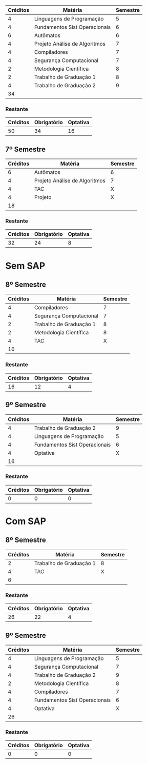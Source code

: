 |    Créditos    |             Matéria           | Semestre |
|----------------|-------------------------------|----------|
|       4        | Linguagens de Programação     |     5    |
|       4        | Fundamentos Sist Operacionais |     6    |
|       6        | Autômatos                     |     6    |
|       4        | Projeto Análise de Algoritmos |     7    |
|       4        | Compiladores                  |     7    |
|       4        | Segurança Computacional       |     7    |
|       2        | Metodologia Científica        |     8    |
|       2        | Trabalho de Graduação 1       |     8    |
|       4        | Trabalho de Graduação 2       |     9    |
|       34       |                               |          |


### Restante
| Créditos | Obrigatório | Optativa |
|--------  |-------------|----------|
| 50       | 34          | 16       |


## 7º Semestre

|    Créditos    |             Matéria           | Semestre |
|----------------|-------------------------------|----------|
|       6        | Autômatos                     |     6    |
|       4        | Projeto Análise de Algoritmos |     7    |
|       4        | TAC                           |     X    |
|       4        | Projeto                       |     X    |
|       18       |                               |          |

### Restante
| Créditos | Obrigatório | Optativa |
|--------  |-------------|----------|
| 32       | 24          | 8       |

# Sem SAP

## 8º Semestre

|    Créditos    |             Matéria           | Semestre |
|----------------|-------------------------------|----------|
|       4        | Compiladores                  |     7    |
|       4        | Segurança Computacional       |     7    |
|       2        | Trabalho de Graduação 1       |     8    |
|       2        | Metodologia Científica        |     8    |
|       4        | TAC                           |     X    |
|       16       |                               |          |

### Restante
| Créditos | Obrigatório | Optativa |
|--------  |-------------|----------|
| 16       | 12          | 4       |

## 9º Semestre

|    Créditos    |             Matéria           | Semestre |
|----------------|-------------------------------|----------|
|       4        | Trabalho de Graduação 2       |     9    |
|       4        | Linguagens de Programação     |     5    |
|       4        | Fundamentos Sist Operacionais |     6    |
|       4        | Optativa                      |     X    |
|       16       |                               |          |

### Restante
| Créditos | Obrigatório | Optativa |
|--------  |-------------|----------|
| 0        | 0           | 0        |

# Com SAP

## 8º Semestre

|    Créditos    |             Matéria           | Semestre |
|----------------|-------------------------------|----------|
|       2        | Trabalho de Graduação 1       |     8    |
|       4        | TAC                           |     X    |
|       6        |                               |          |

### Restante
| Créditos | Obrigatório | Optativa |
|--------  |-------------|----------|
| 26       | 22          | 4        |

## 9º Semestre

|    Créditos    |             Matéria           | Semestre |
|----------------|-------------------------------|----------|
|       4        | Linguagens de Programação     |     5    |
|       4        | Segurança Computacional       |     7    |
|       4        | Trabalho de Graduação 2       |     9    |
|       2        | Metodologia Científica        |     8    |
|       4        | Compiladores                  |     7    |
|       4        | Fundamentos Sist Operacionais |     6    |
|       4        | Optativa                      |     X    |
|       26       |                               |          |

### Restante
| Créditos | Obrigatório | Optativa |
|--------  |-------------|----------|
| 0        | 0           | 0        |